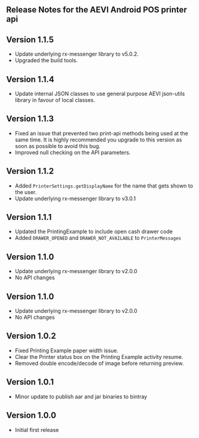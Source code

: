 ## Release Notes for the AEVI Android POS printer api

## Version 1.1.5

* Update underlying rx-messenger library to v5.0.2.
* Upgraded the build tools. 

## Version 1.1.4

* Update internal JSON classes to use general purpose AEVI json-utils library in favour of local classes. 

## Version 1.1.3

* Fixed an issue that prevented two print-api methods being used at the same time. It is highly 
  recommended you upgrade to this version as soon as possible to avoid this bug.
* Improved null checking on the API parameters. 

## Version 1.1.2

* Added `PrinterSettings.getDisplayName` for the name that gets shown to the user.
* Update underlying rx-messenger library to v3.0.1

## Version 1.1.1

* Updated the PrintingExample to include open cash drawer code
* Added `DRAWER_OPENED` and `DRAWER_NOT_AVAILABLE` to `PrinterMessages`

## Version 1.1.0

* Update underlying rx-messenger library to v2.0.0
* No API changes

## Version 1.1.0

* Update underlying rx-messenger library to v2.0.0
* No API changes

## Version 1.0.2

* Fixed Printing Example paper width issue.
* Clear the Printer status box on the Printing Example activity resume.
* Removed double encode/decode of image before returning preview.

## Version 1.0.1

* Minor update to publish aar and jar binaries to bintray

## Version 1.0.0

* Initial first release

